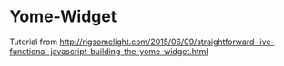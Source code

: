 # Yome-Widget
Tutorial from http://rigsomelight.com/2015/06/09/straightforward-live-functional-javascript-building-the-yome-widget.html
